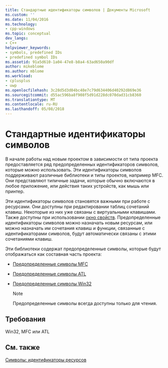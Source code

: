 ```yaml
---
title: Стандартные идентификаторы символов | Документы Microsoft
ms.custom: ''
ms.date: 11/04/2016
ms.technology:
- cpp-windows
ms.topic: conceptual
dev_langs:
- C++
helpviewer_keywords:
- symbols, predefined IDs
- predefined symbol IDs
ms.assetid: 91a5d610-1a04-47e8-b8a4-63ad650a90df
author: mikeblome
ms.author: mblome
ms.workload:
- cplusplus
- uwp
ms.openlocfilehash: 3c28d5d3d04bc48e7c79d634406d40292d869e36
ms.sourcegitcommit: d55ac596ba8f908f5d91d228dc070dad31cb8360
ms.translationtype: MT
ms.contentlocale: ru-RU
ms.lasthandoff: 05/08/2018
---
```

# <a name="predefined-symbol-ids"></a>Стандартные идентификаторы символов
В начале работы над новым проектом в зависимости от типа проекта предоставляется ряд предопределенных идентификаторов символов, которые можно использовать. Эти идентификаторы символов поддерживают различные библиотеки и типы проектов, например MFC. Они представляют типичные задачи, которые обычно включаются в любое приложение, или действия таких устройств, как мышь или принтер.  
  
 Эти идентификаторы символов становятся важными при работе с ресурсами. Они доступны при редактировании таблиц сочетаний клавиш. Некоторые из них уже связаны с виртуальными клавишами. Также доступны при использовании [окно свойств](/visualstudio/ide/reference/properties-window). Предопределенные идентификаторы символов можно назначать новым ресурсам, или можно назначать им сочетания клавиш и функции, связанные с идентификаторами символов, будут автоматически связаны с этими сочетаниями клавиш.  
  
 Эти библиотеки содержат предопределенные символы, которые будут отображаться как составная часть проекта:  
  
-   [Предопределенные символы MFC](../windows/mfc-predefined-symbols.md)  
  
-   [Предопределенные символы ATL](../windows/atl-predefined-symbols.md)  
  
-   [Предопределенные символы Win32](../windows/win32-predefined-symbols.md)  
  
    > [!NOTE]
    >  Предопределенные символы всегда доступны только для чтения.  
  

  
## <a name="requirements"></a>Требования  
 Win32, MFC или ATL  
  
## <a name="see-also"></a>См. также  
 [Символы: идентификаторы ресурсов](../windows/symbols-resource-identifiers.md)